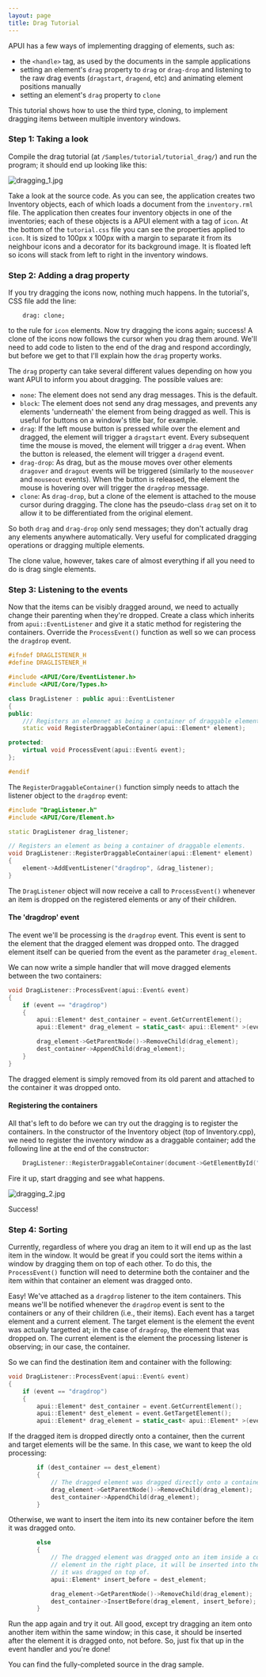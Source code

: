 ```yaml
---
layout: page
title: Drag Tutorial
---
```


APUI has a few ways of implementing dragging of elements, such as:

* the `<handle>` tag, as used by the documents in the sample applications
* setting an element's `drag` property to `drag` or `drag-drop` and listening to the raw drag events (`dragstart`, `dragend`, etc) and animating element positions manually
* setting an element's `drag` property to `clone`

This tutorial shows how to use the third type, cloning, to implement dragging items between multiple inventory windows.

### Step 1: Taking a look

Compile the drag tutorial (at `/Samples/tutorial/tutorial_drag/`) and run the program; it should end up looking like this:

![dragging_1.jpg](dragging_1.jpg)

Take a look at the source code. As you can see, the application creates two Inventory objects, each of which loads a document from the `inventory.rml` file. The application then creates four inventory objects in one of the inventories; each of these objects is a APUI element with a tag of `icon`. At the bottom of the `tutorial.css` file you can see the properties applied to `icon`. It is sized to 100px x 100px with a margin to separate it from its neighbour icons and a decorator for its background image. It is floated left so icons will stack from left to right in the inventory windows.

### Step 2: Adding a drag property

If you try dragging the icons now, nothing much happens. In the tutorial's, CSS file add the line:

```
	drag: clone;
```

to the rule for `icon` elements. Now try dragging the icons again; success! A clone of the icons now follows the cursor when you drag them around. We'll need to add code to listen to the end of the drag and respond accordingly, but before we get to that I'll explain how the `drag` property works.

The `drag` property can take several different values depending on how you want APUI to inform you about dragging. The possible values are:

* `none`: The element does not send any drag messages. This is the default.
* `block`: The element does not send any drag messages, and prevents any elements 'underneath' the element from being dragged as well. This is useful for buttons on a window's title bar, for example.
* `drag`: If the left mouse button is pressed while over the element and dragged, the element will trigger a `dragstart` event. Every subsequent time the mouse is moved, the element will trigger a `drag` event. When the button is released, the element will trigger a `dragend` event.
* `drag-drop`: As drag, but as the mouse moves over other elements `dragover` and `dragout` events will be triggered (similarly to the `mouseover` and `mouseout` events). When the button is released, the element the mouse is hovering over will trigger the `dragdrop` message.
* `clone`: As `drag-drop`, but a clone of the element is attached to the mouse cursor during dragging. The clone has the pseudo-class `drag` set on it to allow it to be differentiated from the original element. 

So both `drag` and `drag-drop` only send messages; they don't actually drag any elements anywhere automatically. Very useful for complicated dragging operations or dragging multiple elements.

The clone value, however, takes care of almost everything if all you need to do is drag single elements.

### Step 3: Listening to the events

Now that the items can be visibly dragged around, we need to actually change their parenting when they're dropped. Create a class which inherits from `apui::EventListener` and give it a static method for registering the containers. Override the `ProcessEvent()` function as well so we can process the `dragdrop` event.

```cpp
#ifndef DRAGLISTENER_H
#define DRAGLISTENER_H

#include <APUI/Core/EventListener.h>
#include <APUI/Core/Types.h>

class DragListener : public apui::EventListener
{
public:
	/// Registers an elemenet as being a container of draggable elements.
	static void RegisterDraggableContainer(apui::Element* element);

protected:
	virtual void ProcessEvent(apui::Event& event);
};

#endif
```

The `RegisterDraggableContainer()` function simply needs to attach the listener object to the `dragdrop` event:

```cpp
#include "DragListener.h"
#include <APUI/Core/Element.h>

static DragListener drag_listener;

// Registers an element as being a container of draggable elements.
void DragListener::RegisterDraggableContainer(apui::Element* element)
{
	element->AddEventListener("dragdrop", &drag_listener);
}
```

The `DragListener` object will now receive a call to `ProcessEvent()` whenever an item is dropped on the registered elements or any of their children.

#### The 'dragdrop' event

The event we'll be processing is the `dragdrop` event. This event is sent to the element that the dragged element was dropped onto. The dragged element itself can be queried from the event as the parameter `drag_element`.

We can now write a simple handler that will move dragged elements between the two containers:

```cpp
void DragListener::ProcessEvent(apui::Event& event)
{
	if (event == "dragdrop")
	{
		apui::Element* dest_container = event.GetCurrentElement();
		apui::Element* drag_element = static_cast< apui::Element* >(event.GetParameter< void* >("drag_element", NULL));

		drag_element->GetParentNode()->RemoveChild(drag_element);
		dest_container->AppendChild(drag_element);
	}
}
```

The dragged element is simply removed from its old parent and attached to the container it was dropped onto.

#### Registering the containers

All that's left to do before we can try out the dragging is to register the containers. In the constructor of the Inventory object (top of Inventory.cpp), we need to register the inventory window as a draggable container; add the following line at the end of the constructor:

```cpp
	DragListener::RegisterDraggableContainer(document->GetElementById("content"));
```

Fire it up, start dragging and see what happens.

![dragging_2.jpg](dragging_2.jpg)

Success!

### Step 4: Sorting

Currently, regardless of where you drag an item to it will end up as the last item in the window. It would be great if you could sort the items within a window by dragging them on top of each other. To do this, the `ProcessEvent()` function will need to determine both the container and the item within that container an element was dragged onto.

Easy! We've attached as a `dragdrop` listener to the item containers. This means we'll be notified whenever the `dragdrop` event is sent to the containers or any of their children (i.e., their items). Each event has a target element and a current element. The target element is the element the event was actually targetted at; in the case of `dragdrop`, the element that was dropped on. The current element is the element the processing listener is observing; in our case, the container.

So we can find the destination item and container with the following:

```cpp
void DragListener::ProcessEvent(apui::Event& event)
{
	if (event == "dragdrop")
	{
		apui::Element* dest_container = event.GetCurrentElement();
		apui::Element* dest_element = event.GetTargetElement();
		apui::Element* drag_element = static_cast< apui::Element* >(event.GetParameter< void* >("drag_element", NULL));
```

If the dragged item is dropped directly onto a container, then the current and target elements will be the same. In this case, we want to keep the old processing:

```cpp
		if (dest_container == dest_element)
		{
			// The dragged element was dragged directly onto a container.
			drag_element->GetParentNode()->RemoveChild(drag_element);
			dest_container->AppendChild(drag_element);
		}
```

Otherwise, we want to insert the item into its new container before the item it was dragged onto.

```cpp
		else
		{
			// The dragged element was dragged onto an item inside a container. In order to get the
			// element in the right place, it will be inserted into the container before the item
			// it was dragged on top of.
			apui::Element* insert_before = dest_element;

			drag_element->GetParentNode()->RemoveChild(drag_element);
			dest_container->InsertBefore(drag_element, insert_before);
		}
```

Run the app again and try it out. All good, except try dragging an item onto another item within the same window; in this case, it should be inserted after the element it is dragged onto, not before. So, just fix that up in the event handler and you're done!

You can find the fully-completed source in the drag sample. 
